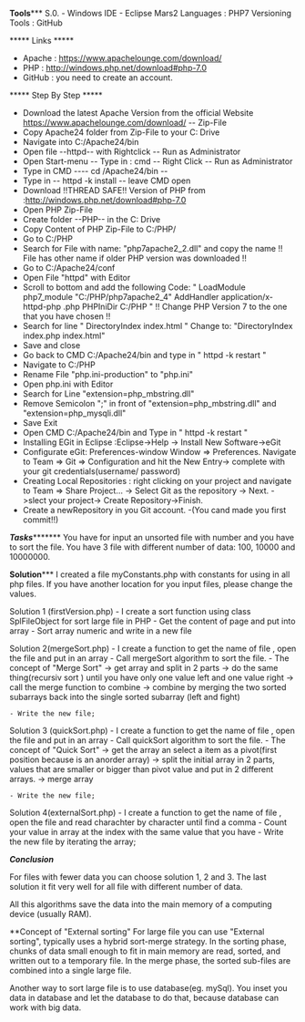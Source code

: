 ******Tools*********
S.0. - Windows
IDE - Eclipse Mars2
Languages : PHP7
Versioning Tools : GitHub


***** Links *****
- Apache : https://www.apachelounge.com/download/
- PHP : http://windows.php.net/download#php-7.0 
- GitHub : you need to create an account.

***** Step By Step *****
- Download the latest Apache Version from the official Website https://www.apachelounge.com/download/ -- Zip-File
- Copy Apache24 folder from Zip-File to your C: Drive
- Navigate into C:/Apache24/bin
- Open file --httpd-- with Rightclick -- Run as Administrator 
- Open Start-menu -- Type in : cmd -- Right Click -- Run as Administrator
- Type in CMD ---- cd /Apache24/bin --
- Type in -- httpd -k install -- leave CMD open
- Download !!THREAD SAFE!! Version of PHP from :http://windows.php.net/download#php-7.0
- Open PHP Zip-File
- Create folder --PHP-- in the C: Drive
- Copy Content of PHP Zip-File to C:/PHP/
- Go to C:/PHP
- Search for File with name: "php7apache2_2.dll" and copy the name !! File has other name if older PHP version was downloaded !!
- Go to C:/Apache24/conf
- Open File "httpd" with Editor
- Scroll to bottom and add the following Code:
" LoadModule php7_module "C:/PHP/php7apache2_4" AddHandler application/x-httpd-php .php PHPIniDir C:/PHP "
!! Change PHP Version 7 to the one that you have chosen !!
- Search for line " DirectoryIndex index.html " Change to: "DirectoryIndex index.php index.html"
- Save and close
- Go back to CMD  C:/Apache24/bin  and type in " httpd -k restart "
- Navigate to C:/PHP
- Rename File "php.ini-production" to "php.ini"
- Open php.ini with Editor
- Search for Line "extension=php_mbstring.dll"
- Remove Semicolon ";" in front of "extension=php_mbstring.dll" and "extension=php_mysqli.dll"
- Save Exit
- Open CMD  C:/Apache24/bin and Type in " httpd -k restart "
- Installing EGit in Eclipse :Eclipse->Help -> Install New Software->eGit
- Configurate eGit: Preferences-window Window => Preferences. Navigate to Team => Git => Configuration and hit the New Entry-> complete with your git credentials(username/ password)
- Creating Local Repositories : right clicking on your project and navigate to Team => Share Project… -> Select Git as the repository -> Next. ->slect your project-> Create Repository->Finish.
- Create a newRepository in you Git account.
-(You cand made you first commit!!)


*******Tasks**************
You have for input an unsorted file with number and you have to sort the file.
You have 3 file with different number of data: 100, 10000 and 10000000.

********Solution***********
I created a file myConstants.php with constants for using in all php files. If you have another location for you input files, please change the values.

Solution 1 (firstVersion.php)
	- I create a sort function using class SplFileObject for sort large file in PHP
	- Get the content of page and put into array
	- Sort array numeric and write in a new file
	
	
Solution 2(mergeSort.php)
	- I create a function to get the name of file , open the file and put in an array
	- Call mergeSort algorithm to sort the file.
	- The concept of "Merge Sort" -> get array and split in 2 parts
								  -> do the same thing(recursiv sort ) until you have only one value left and one value right
								  -> call the merge function to combine
								  -> combine by merging the two sorted subarrays back into the single sorted subarray (left and fight)
	 
	- Write the new file;
	
		
Solution 3 (quickSort.php)
	- I create a function to get the name of file , open the file and put in an array
	- Call quickSort algorithm to sort the file.
	- The concept of "Quick Sort" -> get the array an select a item as a pivot(first position because is an anorder array)
								  -> split the initial array in 2 parts, values  that are smaller or bigger than pivot value and put in 2 different arrays.
								  ->  merge array

	- Write the new file;
	
	
Solution 4(externalSort.php)
	- I create a function to get the name of file , open the file and read charachter by character until find a comma
	- Count your value in array at the index with the same value that you have 
	- Write the new file by iterating the array;
	

***********Conclusion***********

For files with fewer data you can choose solution 1, 2 and 3.
The last solution it fit very well for all file with different number of data.

All this algorithms save the data into the main memory of a computing device (usually RAM).

**Concept of "External sorting"
For large file you can use "External sorting",  typically uses a hybrid sort-merge strategy.
In the sorting phase, chunks of data small enough to fit in main memory are read, sorted, and written out to a temporary file. 
In the merge phase, the sorted sub-files are combined into a single large file.

Another way to sort large file is to use database(eg. mySql). You inset you data in database and let the database to do that, because database can work with big data.
